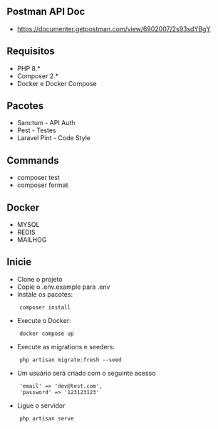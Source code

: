 ## Postman API Doc 
- https://documenter.getpostman.com/view/6902007/2s93sdYBgY

## Requisitos

- PHP 8.*
- Composer 2.*
- Docker e Docker Compose

## Pacotes

- Sanctum - API Auth
- Pest - Testes
- Laravel Pint - Code Style

## Commands
- composer test
- composer format

## Docker 

- MYSQL 
- REDIS
- MAILHOG

## Inicie

- Clone o projeto
- Copie o .env.example para .env
- Instale os pacotes: 
```
    composer install
```
- Execute o Docker:
```
    docker compose up
```
- Execute as migrations e seeders:
```
    php artisan migrate:fresh --seed
```
- Um usuário será criado com o seguinte acesso
```
    'email' => 'dev@test.com',
    'password' => '123123123'
```
- Ligue o servidor
```
    php artisan serve
```
